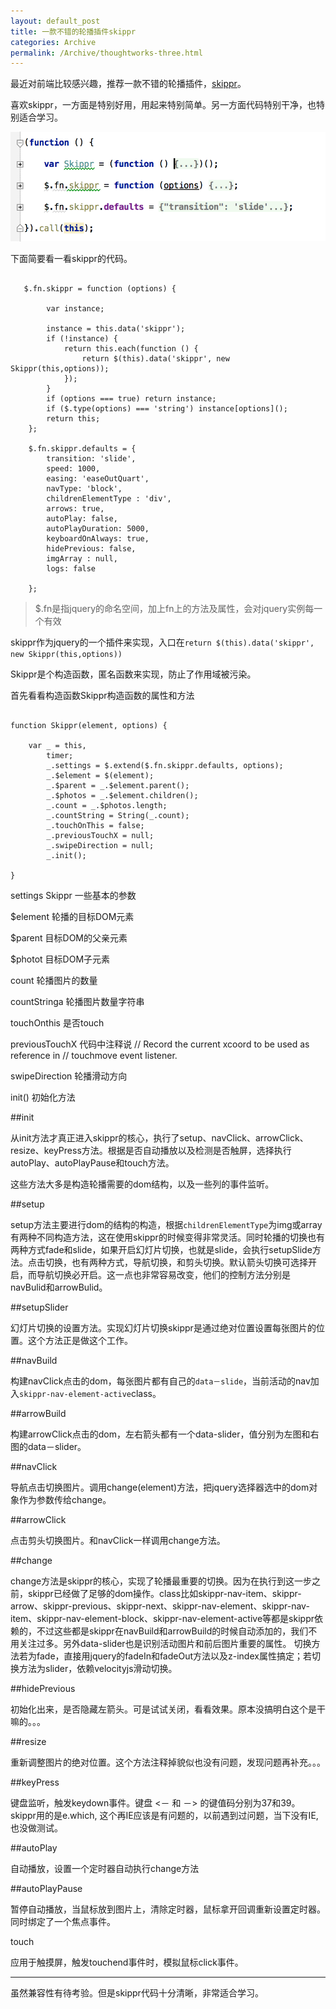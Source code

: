 ```yaml
---
layout: default_post
title: 一款不错的轮播插件skippr
categories: Archive
permalink: /Archive/thoughtworks-three.html
---
```


最近对前端比较感兴趣，推荐一款不错的轮播插件，[skippr](https://github.com/austenpayan/skippr)。

喜欢skippr，一方面是特别好用，用起来特别简单。另一方面代码特别干净，也特别适合学习。

![skippr](../../static/images/skippr.png)

下面简要看一看skippr的代码。

<pre><code>
   $.fn.skippr = function (options) {

        var instance;

        instance = this.data('skippr');
        if (!instance) {
            return this.each(function () {
                return $(this).data('skippr', new Skippr(this,options));
            });
        }
        if (options === true) return instance;
        if ($.type(options) === 'string') instance[options]();
        return this;
    };

    $.fn.skippr.defaults = {
        transition: 'slide',
        speed: 1000,
        easing: 'easeOutQuart',
        navType: 'block',
        childrenElementType : 'div',
        arrows: true,
        autoPlay: false,
        autoPlayDuration: 5000,
        keyboardOnAlways: true,
        hidePrevious: false,
        imgArray : null,
        logs: false
       
    };
</code></pre>

> $.fn是指jquery的命名空间，加上fn上的方法及属性，会对jquery实例每一个有效

skippr作为jquery的一个插件来实现，入口在`return $(this).data('skippr', new Skippr(this,options))`

Skippr是个构造函数，匿名函数来实现，防止了作用域被污染。

首先看看构造函数Skippr构造函数的属性和方法
<pre><code>
function Skippr(element, options) {

    var _ = this,
        timer;
        _.settings = $.extend($.fn.skippr.defaults, options); 
        _.$element = $(element);
        _.$parent = _.$element.parent();
        _.$photos = _.$element.children();
        _.count = _.$photos.length;
        _.countString = String(_.count);
        _.touchOnThis = false;
        _.previousTouchX = null;
        _.swipeDirection = null;
        _.init();
    
}
</code></pre>

settings Skippr 一些基本的参数

$element        轮播的目标DOM元素

$parent         目标DOM的父亲元素

$photot         目标DOM子元素

count           轮播图片的数量

countStringa    轮播图片数量字符串

touchOnthis     是否touch

previousTouchX  代码中注释说
                // Record the current xcoord to be used as reference in
                // touchmove event listener.

swipeDirection  轮播滑动方向

init()          初始化方法


##init

从init方法才真正进入skippr的核心，执行了setup、navClick、arrowClick、resize、keyPress方法。根据是否自动播放以及检测是否触屏，选择执行autoPlay、autoPlayPause和touch方法。

这些方法大多是构造轮播需要的dom结构，以及一些列的事件监听。

##setup

setup方法主要进行dom的结构的构造，根据`childrenElementType`为img或array有两种不同构造方法，这在使用skippr的时候变得非常灵活。同时轮播的切换也有两种方式fade和slide，如果开启幻灯片切换，也就是slide，会执行setupSlide方法。点击切换，也有两种方式，导航切换，和剪头切换。默认箭头切换可选择开启，而导航切换必开启。这一点也非常容易改变，他们的控制方法分别是navBulid和arrowBulid。

##setupSlider

幻灯片切换的设置方法。实现幻灯片切换skippr是通过绝对位置设置每张图片的位置。这个方法正是做这个工作。

##navBuild

构建navClick点击的dom，每张图片都有自己的`data－slide`，当前活动的nav加入`skippr-nav-element-active`class。


##arrowBuild

构建arrowClick点击的dom，左右箭头都有一个data-slider，值分别为左图和右图的data－slider。

##navClick

导航点击切换图片。调用change(element)方法，把jquery选择器选中的dom对象作为参数传给change。

##arrowClick

点击剪头切换图片。和navClick一样调用change方法。

##change

change方法是skippr的核心，实现了轮播最重要的切换。因为在执行到这一步之前，skippr已经做了足够的dom操作。class比如skippr-nav-item、skippr-arrow、skippr-previous、skippr-next、skippr-nav-element、skippr-nav-item、skippr-nav-element-block、skippr-nav-element-active等都是skippr依赖的，不过这些都是skippr在navBuild和arrowBuild的时候自动添加的，我们不用关注过多。另外data-slider也是识别活动图片和前后图片重要的属性。
切换方法若为fade，直接用jquery的fadeIn和fadeOut方法以及z-index属性搞定；若切换方法为slider，依赖velocityjs滑动切换。

##hidePrevious

初始化出来，是否隐藏左箭头。可是试试关闭，看看效果。原本没搞明白这个是干嘛的。。。

##resize

重新调整图片的绝对位置。这个方法注释掉貌似也没有问题，发现问题再补充。。。

##keyPress

键盘监听，触发keydown事件。键盘 <－ 和 －> 的键值码分别为37和39。skippr用的是e.which, 这个再IE应该是有问题的，以前遇到过问题，当下没有IE, 也没做测试。

##autoPlay

自动播放，设置一个定时器自动执行change方法

##autoPlayPause

暂停自动播放，当鼠标放到图片上，清除定时器，鼠标拿开回调重新设置定时器。同时绑定了一个焦点事件。

touch

应用于触摸屏，触发touchend事件时，模拟鼠标click事件。

***

虽然兼容性有待考验。但是skippr代码十分清晰，非常适合学习。


